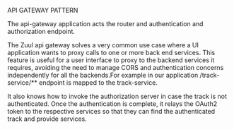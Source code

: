 API GATEWAY PATTERN

The api-gateway application acts the router and authentication and authorization endpoint.

The Zuul api gateway solves a very common use case where a UI application wants to proxy calls to one or more back end services. This feature is useful for a user interface to proxy to the backend services it requires, avoiding the need to manage CORS and authentication concerns independently for all the backends.For example in our application /track-service/** endpoint is mapped to the track-service.

It also knows how to invoke the authorization server in case the track is not authenticated. Once the authentication is complete, it relays the OAuth2 token to the respective services so that they can find the authenticated track and provide services.

